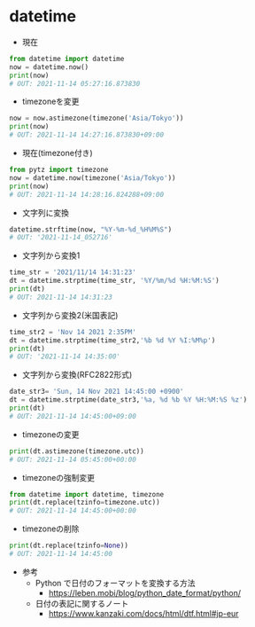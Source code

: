 # datetime

- 現在
```python
from datetime import datetime
now = datetime.now()
print(now)
# OUT: 2021-11-14 05:27:16.873830
```

- timezoneを変更
```python
now = now.astimezone(timezone('Asia/Tokyo'))
print(now)
# OUT: 2021-11-14 14:27:16.873830+09:00
```

- 現在(timezone付き)
```python
from pytz import timezone
now = datetime.now(timezone('Asia/Tokyo'))
print(now)
# OUT: 2021-11-14 14:28:16.824288+09:00
```

- 文字列に変換
```python
datetime.strftime(now, "%Y-%m-%d_%H%M%S")
# OUT: '2021-11-14_052716'
```

- 文字列から変換1
```python
time_str = '2021/11/14 14:31:23'
dt = datetime.strptime(time_str, '%Y/%m/%d %H:%M:%S')
print(dt)
# OUT: 2021-11-14 14:31:23
```

- 文字列から変換2(米国表記)
```python
time_str2 = 'Nov 14 2021 2:35PM'
dt = datetime.strptime(time_str2,'%b %d %Y %I:%M%p')
print(dt)
# OUT: '2021-11-14 14:35:00'
```

- 文字列から変換(RFC2822形式)
```python
date_str3= 'Sun, 14 Nov 2021 14:45:00 +0900'
dt = datetime.strptime(date_str3,'%a, %d %b %Y %H:%M:%S %z')
print(dt)
# OUT: 2021-11-14 14:45:00+09:00
```

- timezoneの変更
```python
print(dt.astimezone(timezone.utc))
# OUT: 2021-11-14 05:45:00+00:00
```

- timezoneの強制変更
```python
from datetime import datetime, timezone
print(dt.replace(tzinfo=timezone.utc))
# OUT: 2021-11-14 14:45:00+00:00
```

- timezoneの削除
```python
print(dt.replace(tzinfo=None))
# OUT: 2021-11-14 14:45:00
```

- 参考
  - Python で日付のフォーマットを変換する方法
    - https://leben.mobi/blog/python_date_format/python/
  - 日付の表記に関するノート
    - https://www.kanzaki.com/docs/html/dtf.html#jp-eur
